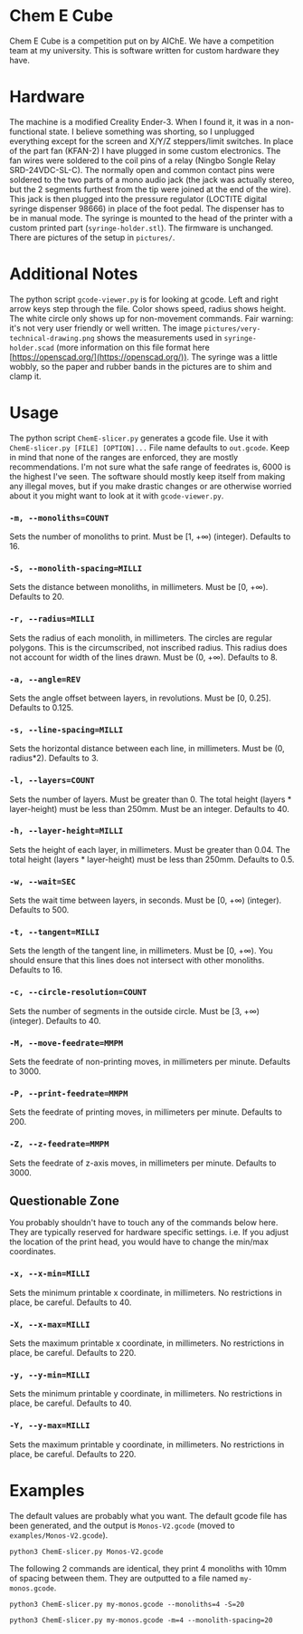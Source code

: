 # Chem E Cube

Chem E Cube is a competition put on by AIChE. We have a competition team at my university. This is software written for custom hardware they have.

# Hardware

The machine is a modified Creality Ender-3. When I found it, it was in a non-functional state. I believe something was shorting, so I unplugged everything except for the screen and X/Y/Z steppers/limit switches. In place of the part fan (KFAN-2) I have plugged in some custom electronics. The fan wires were soldered to the coil pins of a relay (Ningbo Songle Relay SRD-24VDC-SL-C). The normally open and common contact pins were soldered to the two parts of a mono audio jack (the jack was actually stereo, but the 2 segments furthest from the tip were joined at the end of the wire). This jack is then plugged into the pressure regulator (LOCTITE digital syringe dispenser 98666) in place of the foot pedal. The dispenser has to be in manual mode. The syringe is mounted to the head of the printer with a custom printed part (`syringe-holder.stl`). The firmware is unchanged. There are pictures of the setup in `pictures/`.

# Additional Notes

The python script `gcode-viewer.py` is for looking at gcode. Left and right arrow keys step through the file. Color shows speed, radius shows height. The white circle only shows up for non-movement commands. Fair warning: it's not very user friendly or well written. The image `pictures/very-technical-drawing.png` shows the measurements used in `syringe-holder.scad` (more information on this file format here [https://openscad.org/](https://openscad.org/)). The syringe was a little wobbly, so the paper and rubber bands in the pictures are to shim and clamp it.

# Usage

The python script `ChemE-slicer.py` generates a gcode file. Use it with `ChemE-slicer.py [FILE] [OPTION]...` File name defaults to `out.gcode`. Keep in mind that none of the ranges are enforced, they are mostly recommendations. I'm not sure what the safe range of feedrates is, 6000 is the highest I've seen. The software should mostly keep itself from making any illegal moves, but if you make drastic changes or are otherwise worried about it you might want to look at it with `gcode-viewer.py`.

### `-m, --monoliths=COUNT`

Sets the number of monoliths to print. Must be \[1, +∞) (integer). Defaults to 16.

### `-S, --monolith-spacing=MILLI`

Sets the distance between monoliths, in millimeters. Must be \[0, +∞). Defaults to 20.

### `-r, --radius=MILLI`

Sets the radius of each monolith, in millimeters. The circles are regular polygons. This is the circumscribed, not inscribed radius. This radius does not account for width of the lines drawn. Must be (0, +∞). Defaults to 8.

### `-a, --angle=REV`

Sets the angle offset between layers, in revolutions. Must be \[0, 0.25\]. Defaults to 0.125.

### `-s, --line-spacing=MILLI`

Sets the horizontal distance between each line, in millimeters. Must be (0, radius*2). Defaults to 3.

### `-l, --layers=COUNT`

Sets the number of layers. Must be greater than 0. The total height (layers * layer-height) must be less than 250mm. Must be an integer. Defaults to 40.

### `-h, --layer-height=MILLI`

Sets the height of each layer, in millimeters. Must be greater than 0.04. The total height (layers * layer-height) must be less than 250mm. Defaults to 0.5.

### `-w, --wait=SEC`

Sets the wait time between layers, in seconds. Must be \[0, +∞) (integer). Defaults to 500.

### `-t, --tangent=MILLI`

Sets the length of the tangent line, in millimeters. Must be \[0, +∞). You should ensure that this lines does not intersect with other monoliths. Defaults to 16.

### `-c, --circle-resolution=COUNT`

Sets the number of segments in the outside circle. Must be \[3, +∞) (integer). Defaults to 40.

### `-M, --move-feedrate=MMPM`

Sets the feedrate of non-printing moves, in millimeters per minute. Defaults to 3000.

### `-P, --print-feedrate=MMPM`

Sets the feedrate of printing moves, in millimeters per minute. Defaults to 200.

### `-Z, --z-feedrate=MMPM`

Sets the feedrate of z-axis moves, in millimeters per minute. Defaults to 3000.

## Questionable Zone

You probably shouldn't have to touch any of the commands below here. They are typically reserved for hardware specific settings. i.e. If you adjust the location of the print head, you would have to change the min/max coordinates.

### `-x, --x-min=MILLI`

Sets the minimum printable x coordinate, in millimeters. No restrictions in place, be careful. Defaults to 40.

### `-X, --x-max=MILLI`

Sets the maximum printable x coordinate, in millimeters. No restrictions in place, be careful. Defaults to 220.

### `-y, --y-min=MILLI`

Sets the minimum printable y coordinate, in millimeters. No restrictions in place, be careful. Defaults to 40.

### `-Y, --y-max=MILLI`

Sets the maximum printable y coordinate, in millimeters. No restrictions in place, be careful. Defaults to 220.

# Examples

The default values are probably what you want. The default gcode file has been generated, and the output is `Monos-V2.gcode` (moved to `examples/Monos-V2.gcode`).

`python3 ChemE-slicer.py Monos-V2.gcode`

The following 2 commands are identical, they print 4 monoliths with 10mm of spacing between them. They are outputted to a file named `my-monos.gcode`.

`python3 ChemE-slicer.py my-monos.gcode --monoliths=4 -S=20`

`python3 ChemE-slicer.py my-monos.gcode -m=4 --monolith-spacing=20`
